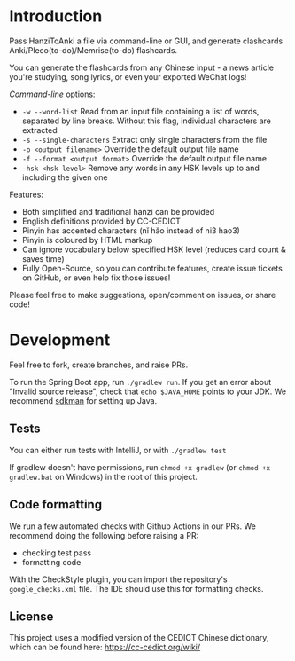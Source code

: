 # Introduction

Pass HanziToAnki a file via command-line or GUI, and generate clashcards Anki/Pleco(to-do)/Memrise(to-do) flashcards.

You can generate the flashcards from any Chinese input - a news article you're studying, song lyrics, or even your exported WeChat logs!

*Command-line* options:
* `-w --word-list` Read from an input file containing a list of words, separated by line breaks. Without this flag, individual characters are extracted
* `-s --single-characters` Extract only single characters from the file
* `-o <output filename>` Override the default output file name
* `-f --format <output format>` Override the default output file name
* `-hsk <hsk level>` Remove any words in any HSK levels up to and including the given one

Features:
* Both simplified and traditional hanzi can be provided
* English definitions provided by CC-CEDICT
* Pinyin has accented characters (nĭ hăo instead of ni3 hao3)
* Pinyin is coloured by HTML markup
* Can ignore vocabulary below specified HSK level (reduces card count & saves time)
* Fully Open-Source, so you can contribute features, create issue tickets on GitHub, or even help fix those issues!


Please feel free to make suggestions, open/comment on issues, or share code!

# Development
Feel free to fork, create branches, and raise PRs.

To run the Spring Boot app, run `./gradlew run`.
If you get an error about "Invalid source release", check that `echo $JAVA_HOME` points to your JDK. 
We recommend [sdkman](https://sdkman.io/install) for setting up Java.

## Tests
You can either run tests with IntelliJ, or with `./gradlew test`

If gradlew doesn't have permissions, run `chmod +x gradlew` (or `chmod +x gradlew.bat` on Windows) in the root of this project.

## Code formatting
We run a few automated checks with Github Actions in our PRs. We recommend doing the following before raising a PR:
- checking test pass
- formatting code

With the CheckStyle plugin, you can import the repository's `google_checks.xml` file. The IDE should use this for formatting checks.


## License 
This project uses a modified version of the CEDICT Chinese dictionary, which can be found here:
https://cc-cedict.org/wiki/
